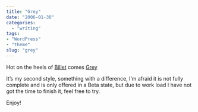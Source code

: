 ```yaml
---
title: "Grey"
date: "2006-01-30"
categories:
  - "writing"
tags:
- "WordPress"
- "theme"
slug: "grey"
---
```


Hot on the heels of [Billet][1] comes [Grey][2]

It’s my second style, something with a difference, I’m afraid it is not fully complete and is only offered in a Beta state, but due to work load I have not got the time to finish it, feel free to try.

Enjoy!

[1]:	https://adamchamberlin.info/2006/01/its-a-billet/
[2]:	https://adamchamberlin.info